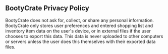 ## BootyCrate Privacy Policy

BootyCrate does not ask for, collect, or share any personal information. BootyCrate only stores
user preferences and entered shopping list and inventory item data on the user's device, or in
external files if the user chooses to export this data. This data is never uploaded to other
computers or servers unless the user does this themselves with their exported data files.
